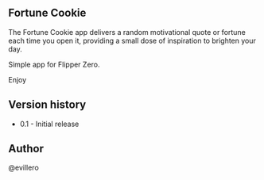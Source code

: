 ## Fortune Cookie

The Fortune Cookie app delivers a random motivational quote or fortune each time you open it, 
providing a small dose of inspiration to brighten your day. 

Simple app for Flipper Zero.

Enjoy

## Version history
- 0.1 - Initial release 

## Author
@evillero
